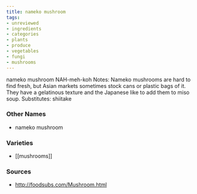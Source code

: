 ```yaml
---
title: nameko mushroom
tags:
- unreviewed
- ingredients
- categories
- plants
- produce
- vegetables
- fungi
- mushrooms
---
```

nameko mushroom NAH-meh-koh Notes: Nameko mushrooms are hard to find fresh, but Asian markets sometimes stock cans or plastic bags of it. They have a gelatinous texture and the Japanese like to add them to miso soup. Substitutes: shiitake

### Other Names

* nameko mushroom

### Varieties

* [[mushrooms]]

### Sources
* http://foodsubs.com/Mushroom.html
